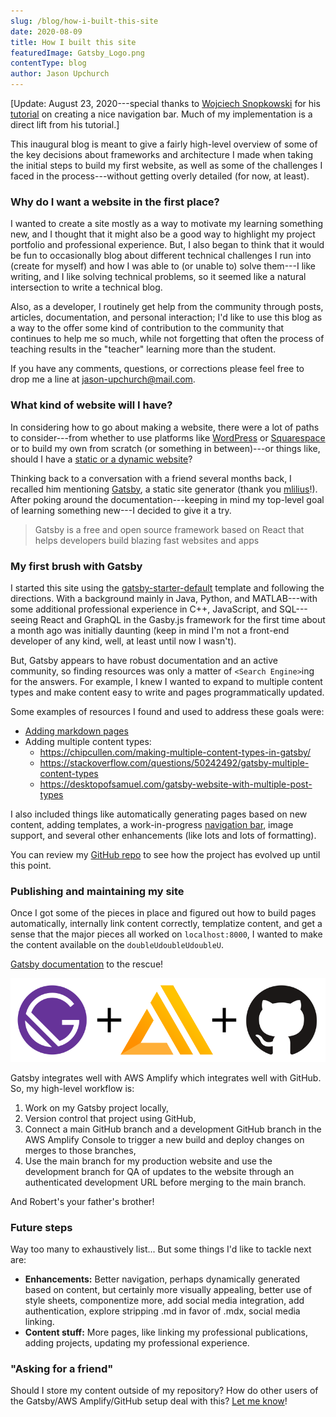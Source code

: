 ```yaml
---
slug: /blog/how-i-built-this-site
date: 2020-08-09
title: How I built this site
featuredImage: Gatsby_Logo.png
contentType: blog
author: Jason Upchurch
---
```

[Update: August 23, 2020---special thanks to [Wojciech Snopkowski](https://github.com/Snopkowski) for his [tutorial](https://snopkowski.com/blog/gatsby-navigation-styled-components) on creating a nice navigation bar. Much of my implementation is a direct lift from his tutorial.]

This inaugural blog is meant to give a fairly high-level overview of some of the key decisions about frameworks and architecture I made when taking the initial steps to build my first website, as well as some of the challenges I faced in the process---without getting overly detailed (for now, at least).

### Why do I want a website in the first place?

I wanted to create a site mostly as a way to motivate my learning something new, and I thought that it might also be a good way to highlight my project portfolio and professional experience. But, I also began to think that it would be fun to occasionally blog about different technical challenges I run into (create for myself) and how I was able to (or unable to) solve them---I like writing, and I like solving technical problems, so it seemed like a natural intersection to write a technical blog. 

Also, as a developer, I routinely get help from the community through posts, articles, documentation, and personal interaction; I'd like to use this blog as a way to the offer some kind of contribution to the community that continues to help me so much, while not forgetting that often the process of teaching results in the "teacher" learning more than the student. 

If you have any comments, questions, or corrections please feel free to drop me a line at [jason-upchurch@mail.com](mailto:jason-upchurch@mail.com).

### What kind of website will I have?

In considering how to go about making a website, there were a lot of paths to consider---from whether to use platforms like [WordPress](https://wordpress.com/) or [Squarespace](https://www.squarespace.com/) or to build my own from scratch (or something in between)---or things like, should I have a [static or a dynamic website](https://create.ou.edu/docs/html/static-and-dynamic-websites/)?

Thinking back to a conversation with a friend several months back, I recalled him mentioning [Gatsby](https://www.gatsbyjs.org/), a static site generator (thank you [mlilius](https://github.com/mlilius)!). After poking around the documentation---keeping in mind my top-level goal of learning something new---I decided to give it a try.

>Gatsby is a free and open source framework based on React that helps developers build blazing fast websites and apps

### My first brush with Gatsby

I started this site using the [gatsby-starter-default](https://github.com/gatsbyjs/gatsby-starter-default) template and following the directions. With a background mainly in Java, Python, and MATLAB---with some additional professional experience in C++, JavaScript, and SQL---seeing React and GraphQL in the Gasby.js framework for the first time about a month ago was initially daunting (keep in mind I'm not a front-end developer of any kind, well, at least until now I wasn't).

But, Gatsby appears to have robust documentation and an active community, so finding resources was only a matter of `<Search Engine>`ing for the answers. For example, I knew I wanted to expand to multiple content types and make content easy to write and pages programmatically updated. 

Some examples of resources I found and used to address these goals were:

- [Adding markdown pages]( https://www.gatsbyjs.org/docs/adding-markdown-pages/)
- Adding multiple content types:
  - https://chipcullen.com/making-multiple-content-types-in-gatsby/
  - https://stackoverflow.com/questions/50242492/gatsby-multiple-content-types
  - https://desktopofsamuel.com/gatsby-website-with-multiple-post-types
  
I also included things like automatically generating pages based on new content, adding templates, a work-in-progress [navigation bar](https://www.gatsbyjs.org/docs/creating-dynamic-navigation/), image support, and several other enhancements (like lots and lots of formatting). 

You can review my [GitHub repo](https://github.com/jason-upchurch/shined) to see how the project has evolved up until this point. 

### Publishing and maintaining my site

Once I got some of the pieces in place and figured out how to build pages automatically, internally link content correctly, templatize content, and get a sense that the major pieces all worked on `localhost:8000`, I wanted to  make the content available on the `doubleUdoubleUdoubleU`.

[Gatsby documentation](https://www.gatsbyjs.org/blog/2018-08-24-gatsby-aws-hosting/) to the rescue!

![GAG](GAG.png)

Gatsby integrates well with AWS Amplify which integrates well with GitHub. So, my high-level workflow is:

1. Work on my Gatsby project locally,
2. Version control that project using GitHub,
3. Connect a main GitHub branch and a development GitHub branch in the AWS Amplify Console to trigger a new build and deploy changes on merges to those branches,
4. Use the main branch for my production website and use the development branch for QA of updates to the website through an authenticated development URL before merging to the main branch.

And Robert's your father's brother!

### Future steps

Way too many to exhaustively list... But some things I'd like to tackle next are:

- **Enhancements:** Better navigation, perhaps dynamically generated based on content, but certainly more visually appealing, better use of style sheets, componentize more, add social media integration, add authentication, explore stripping .md in favor of .mdx, social media linking.
- **Content stuff:** More pages, like linking my professional publications, adding projects, updating my professional experience.

### "Asking for a friend"

Should I store my content outside of my repository? How do other users of the Gatsby/AWS Amplify/GitHub setup deal with this? [Let me know](mailto:jason-upchurch@mail.com)!




